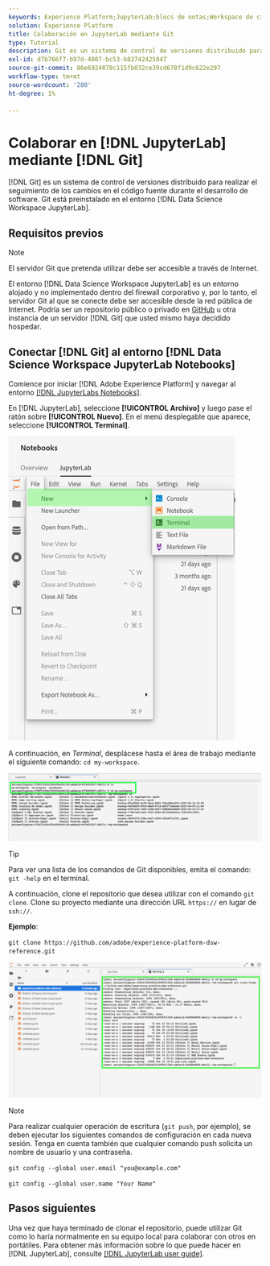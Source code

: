 ```yaml
---
keywords: Experience Platform;JupyterLab;blocs de notas;Workspace de ciencia de datos;temas populares;Git;Github
solution: Experience Platform
title: Colaboración en JupyterLab mediante Git
type: Tutorial
description: Git es un sistema de control de versiones distribuido para rastrear cambios en el código fuente durante el desarrollo de software. Git está preinstalado en el entorno de Data Science Workspace JupyterLab.
exl-id: d7b766f7-b97d-4007-bc53-b83742425047
source-git-commit: 86e6924078c115fb032ce39cd678f1d9c622e297
workflow-type: tm+mt
source-wordcount: '280'
ht-degree: 1%

---
```


# Colaborar en [!DNL JupyterLab] mediante [!DNL Git]

[!DNL Git] es un sistema de control de versiones distribuido para realizar el seguimiento de los cambios en el código fuente durante el desarrollo de software. Git está preinstalado en el entorno [!DNL Data Science Workspace JupyterLab].

## Requisitos previos

>[!NOTE]
>
> El servidor Git que pretenda utilizar debe ser accesible a través de Internet.

El entorno [!DNL Data Science Workspace JupyterLab] es un entorno alojado y no implementado dentro del firewall corporativo y, por lo tanto, el servidor Git al que se conecte debe ser accesible desde la red pública de Internet. Podría ser un repositorio público o privado en [GitHub](https://github.com/) u otra instancia de un servidor [!DNL Git] que usted mismo haya decidido hospedar.

## Conectar [!DNL Git] al entorno [!DNL Data Science Workspace JupyterLab Notebooks]

Comience por iniciar [!DNL Adobe Experience Platform] y navegar al entorno [[!DNL JupyterLabs Notebooks]](https://platform.adobe.com/notebooks/jupyterLab).

En [!DNL JupyterLab], seleccione **[!UICONTROL Archivo]** y luego pase el ratón sobre **[!UICONTROL Nuevo]**. En el menú desplegable que aparece, seleccione **[!UICONTROL Terminal]**.

![JupyterLab Nav](../images/jupyterlab/tutorials/open-terminal.png)

A continuación, en *Terminal*, desplácese hasta el área de trabajo mediante el siguiente comando: `cd my-workspace`.

![espacio de trabajo en cd](../images/jupyterlab/tutorials/find-workspace.png)

>[!TIP]
>
> Para ver una lista de los comandos de Git disponibles, emita el comando: `git -help` en el terminal.

A continuación, clone el repositorio que desea utilizar con el comando `git clone`. Clone su proyecto mediante una dirección URL `https://` en lugar de `ssh://`.

**Ejemplo**:

`git clone https://github.com/adobe/experience-platform-dsw-reference.git`

![clon](../images/jupyterlab/tutorials/git-collaboration.png)

>[!NOTE]
>
> Para realizar cualquier operación de escritura (`git push`, por ejemplo), se deben ejecutar los siguientes comandos de configuración en cada nueva sesión. Tenga en cuenta también que cualquier comando push solicita un nombre de usuario y una contraseña.
>
>`git config --global user.email "you@example.com"`
>
>`git config --global user.name "Your Name"`

## Pasos siguientes

Una vez que haya terminado de clonar el repositorio, puede utilizar Git como lo haría normalmente en su equipo local para colaborar con otros en portátiles. Para obtener más información sobre lo que puede hacer en [!DNL JupyterLab], consulte [[!DNL JupyterLab user guide]](./overview.md).
